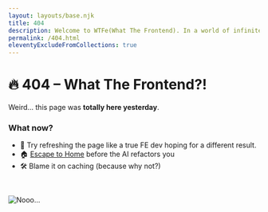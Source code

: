 ```yaml
---
layout: layouts/base.njk
title: 404
description: Welcome to WTFe(What The Frontend). In a world of infinite blog-verses, this is where frontend, AI, and chaos collide.
permalink: /404.html
eleventyExcludeFromCollections: true
---
```


# 🔥 404 – What The Frontend?!  

Weird… this page was **totally here yesterday**.  


### What now?  
- 🔄 Try refreshing the page like a true FE dev hoping for a different result.
- 🏠 [Escape to Home](/) before the AI refactors you  
- 🛠️ Blame it on caching (because why not?)  

<br />

![Nooo...](https://media.giphy.com/media/12XMGIWtrHBl5e/giphy.gif)
